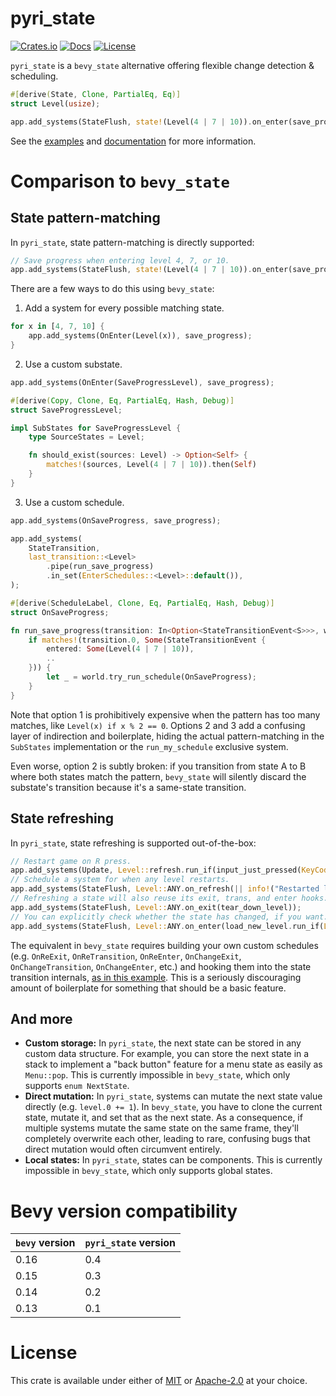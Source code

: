 # pyri_state

[![Crates.io](https://img.shields.io/crates/v/pyri_state.svg?style=for-the-badge)](https://crates.io/crates/pyri_state)
[![Docs](https://img.shields.io/docsrs/pyri_state/latest?style=for-the-badge)](https://docs.rs/pyri_state/latest/pyri_state/)
[![License](https://img.shields.io/badge/license-MIT%2FApache-blue.svg?style=for-the-badge)](https://github.com/benfrankel/pyri_state)

`pyri_state` is a `bevy_state` alternative offering flexible change detection & scheduling.

```rust
#[derive(State, Clone, PartialEq, Eq)]
struct Level(usize);

app.add_systems(StateFlush, state!(Level(4 | 7 | 10)).on_enter(save_progress));
```

See the [examples](/examples/) and [documentation](https://docs.rs/pyri_state/latest/pyri_state) for more information.

# Comparison to `bevy_state`

## State pattern-matching

In `pyri_state`, state pattern-matching is directly supported:

```rust
// Save progress when entering level 4, 7, or 10.
app.add_systems(StateFlush, state!(Level(4 | 7 | 10)).on_enter(save_progress));
```

There are a few ways to do this using `bevy_state`:

1. Add a system for every possible matching state.

```rust
for x in [4, 7, 10] {
    app.add_systems(OnEnter(Level(x)), save_progress);
}
```

2. Use a custom substate.

```rust
app.add_systems(OnEnter(SaveProgressLevel), save_progress);

#[derive(Copy, Clone, Eq, PartialEq, Hash, Debug)]
struct SaveProgressLevel;

impl SubStates for SaveProgressLevel {
    type SourceStates = Level;

    fn should_exist(sources: Level) -> Option<Self> {
        matches!(sources, Level(4 | 7 | 10)).then(Self)
    }
}
```

3. Use a custom schedule.

```rust
app.add_systems(OnSaveProgress, save_progress);

app.add_systems(
    StateTransition,
    last_transition::<Level>
        .pipe(run_save_progress)
        .in_set(EnterSchedules::<Level>::default()),
);

#[derive(ScheduleLabel, Clone, Eq, PartialEq, Hash, Debug)]
struct OnSaveProgress;

fn run_save_progress(transition: In<Option<StateTransitionEvent<S>>>, world: &mut World) {
    if matches!(transition.0, Some(StateTransitionEvent {
        entered: Some(Level(4 | 7 | 10)),
        ..
    })) {
        let _ = world.try_run_schedule(OnSaveProgress);
    }
}
```

Note that option 1 is prohibitively expensive when the pattern has too many matches, like `Level(x) if x % 2 == 0`.
Options 2 and 3 add a confusing layer of indirection and boilerplate, hiding the actual pattern-matching in
the `SubStates` implementation or the `run_my_schedule` exclusive system.

Even worse, option 2 is subtly broken: if you transition from state A to B where both states match the pattern,
`bevy_state` will silently discard the substate's transition because it's a same-state transition.

## State refreshing

In `pyri_state`, state refreshing is supported out-of-the-box:

```rust
// Restart game on R press.
app.add_systems(Update, Level::refresh.run_if(input_just_pressed(KeyCode::R)));
// Schedule a system for when any level restarts.
app.add_systems(StateFlush, Level::ANY.on_refresh(|| info!("Restarted level")));
// Refreshing a state will also reuse its exit, trans, and enter hooks.
app.add_systems(StateFlush, Level::ANY.on_exit(tear_down_level));
// You can explicitly check whether the state has changed, if you want.
app.add_systems(StateFlush, Level::ANY.on_enter(load_new_level.run_if(Level::will_change)));
```

The equivalent in `bevy_state` requires building your own custom schedules
(e.g. `OnReExit`, `OnReTransition`, `OnReEnter`, `OnChangeExit`, `OnChangeTransition`, `OnChangeEnter`, etc.)
and hooking them into the state transition internals,
[as in this example](https://github.com/bevyengine/bevy/blob/main/examples/state/custom_transitions.rs).
This is a seriously discouraging amount of boilerplate for something that should be a basic feature.

## And more

- **Custom storage:** In `pyri_state`, the next state can be stored in any custom data structure.
  For example, you can store the next state in a stack to implement a "back button" feature for a menu
  state as easily as `Menu::pop`.
  This is currently impossible in `bevy_state`, which only supports `enum NextState`.
- **Direct mutation:** In `pyri_state`, systems can mutate the next state value directly (e.g. `level.0 += 1`).
  In `bevy_state`, you have to clone the current state, mutate it, and set that as the next state.
  As a consequence, if multiple systems mutate the same state on the same frame, they'll completely overwrite each other,
  leading to rare, confusing bugs that direct mutation would often circumvent entirely.
- **Local states:** In `pyri_state`, states can be components.
  This is currently impossible in `bevy_state`, which only supports global states.

# Bevy version compatibility

| `bevy` version | `pyri_state` version |
| -------------- | -------------------- |
| 0.16           | 0.4                  |
| 0.15           | 0.3                  |
| 0.14           | 0.2                  |
| 0.13           | 0.1                  |

# License

This crate is available under either of [MIT](LICENSE-MIT) or [Apache-2.0](LICENSE-Apache-2.0) at your choice.
